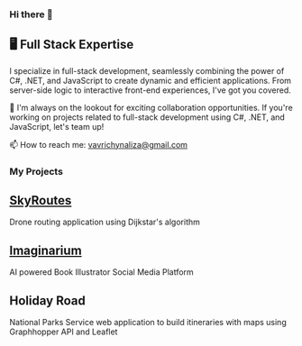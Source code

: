 ### Hi there 👋

## 🖥️ Full Stack Expertise
I specialize in full-stack development, seamlessly combining the power of C#, .NET, and JavaScript to create dynamic and efficient applications. From server-side logic to interactive front-end experiences, I've got you covered.

 👯 I'm always on the lookout for exciting collaboration opportunities. If you're working on projects related to full-stack development using C#, .NET, and JavaScript, let's team up!

 📫 How to reach me: vavrichynaliza@gmail.com

### My Projects

## [SkyRoutes](https://github.com/LizaVavrichyna/SkyRoutes)
Drone routing application using Dijkstar's algorithm 

## [Imaginarium](https://github.com/LizaVavrichyna/imaginarium-react)
AI powered Book Illustrator Social Media Platform

## Holiday Road
National Parks Service web application to build itineraries with maps using Graphhopper API and Leaflet

